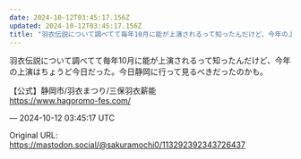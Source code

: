 ```yaml
---
date: 2024-10-12T03:45:17.156Z
updated: 2024-10-12T03:45:17.156Z
title: "羽衣伝説について調べてて毎年10月に能が上演されるって知ったんだけど、今年の上演[...]"
---
```


<p>羽衣伝説について調べてて毎年10月に能が上演されるって知ったんだけど、今年の上演はちょうど今日だった。今日静岡に行って見るべきだったのかも。</p><p>【公式】静岡市/羽衣まつり/三保羽衣薪能<br /><a href="https://www.hagoromo-fes.com/" target="_blank" rel="nofollow noopener" translate="no"><span class="invisible">https://www.</span><span class="">hagoromo-fes.com/</span><span class="invisible"></span></a></p>

&mdash; 2024-10-12 03:45:17 UTC

Original URL: https://mastodon.social/@sakuramochi0/113292392343726437
